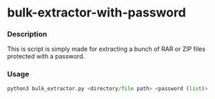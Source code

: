 # bulk-extractor-with-password

### Description
This is script is simply made for extracting a bunch of RAR or ZIP files protected with a password. 

### Usage
```python
python3 bulk_extractor.py <directory/file path> <password (list)>
```
